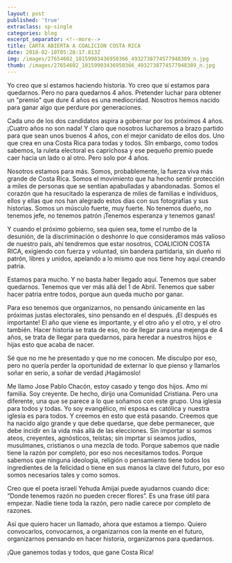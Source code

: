 ```yaml
---
layout: post
published: 'true'
extraclass: sp-single
categories: blog
excerpt_separator: <!--more-->
title: CARTA ABIERTA A COALICION COSTA RICA
date: 2018-02-10T05:28:17.813Z
img: /images/27654602_10159903436950366_4932738774577948389_n.jpg
thumb: /images/27654602_10159903436950366_4932738774577948389_n.jpg
---
```

Yo creo que sí estamos haciendo historia. Yo creo que sí estamos para quedarnos. Pero no para quedarnos 4 años. Pretender luchar para obtener un "premio" que dure 4 años es una mediocridad. Nosotros hemos nacido para ganar algo que perdure por generaciones. 

Cada uno de los dos candidatos aspira a gobernar por los próximos 4 años. ¡Cuatro años no son nada! Y claro que nosotros lucharemos a brazo partido para que sean unos buenos 4 años, con el mejor canidato de ellos dos. Uno que crea en una Costa Rica para todas y todos. SIn embargo, como todos sabemos, la ruleta electoral es caprichosa y ese pequeño premio puede caer hacia un lado o al otro. Pero solo por 4 años. <!--more-->

Nosotros estamos para más. Somos, probablemente, la fuerza viva más grande de Costa Rica. Somos el movimiento que ha hecho sentir protección a miles de personas que se sentían apabulladas y abandonadas. Somos el corazón que ha resucitado la esperanza de miles de familias e individuos, ellos y ellas que nos han alegrado estos días con sus fotografías y sus historias.  Somos un músculo fuerte, muy fuerte. No tenemos dueño, no tenemos jefe, no tenemos patrón ¡Tenemos esperanza y tenemos ganas!

Y cuando el próximo gobierno, sea quien sea, tome el rumbo de la desunión, de la discriminación o deshonre lo que consideramos más valioso de nuestro país, ahí tendremos que estar nosotros, COALICION COSTA RICA, exigiendo con fuerza y voluntad, sin bandera partidaria, sin dueño ni patrón, libres y unidos, apelando a lo mismo que nos tiene hoy aquí creando patria. 

Estamos para mucho. Y no basta haber llegado aquí. Tenemos que saber quedarnos. Tenemos que ver más allá del 1 de Abril.  Tenemos que saber hacer patria entre todos, porque aun queda mucho por ganar. 

Para eso tenemos que organizarnos, no pensando únicamente en las próximas justas electorales, sino pensando en el después. ¡El después es importante! El año que viene es importante, y el otro año y el otro, y el otro también. Hacer historia se trata de eso, no de llegar para una mejenga de 4 años, se trata de llegar para quedarnos, para heredar a nuestros hijos e hijas esto que acaba de nacer. 

Sé que no me he presentado y que no me conocen. Me disculpo por eso, pero no quería perder la oportunidad de externar lo que pienso y llamarlos soñar en serio, a soñar de verdad ¡Hagámoslo!

Me llamo Jose Pablo Chacón, estoy casado y tengo dos hijos. Amo mi familia. Soy creyente. De hecho, dirijo una Comunidad Cristiana. Pero una diferente, una que se parece a lo que soñamos con este grupo. Una iglesia para todos y todas.  Yo soy evangélico, mi esposa es católica y nuestra iglesia es para todos. Y creemos en esto que está pasando. Creemos que ha nacido algo grande y que debe quedarse, que debe permanecer, que debe incidir en la vida más allá de las elecciones. Sin importar si somos ateos, creyentes, agnósticos, teístas; sin imprtar si seamos judíos, musulmanes, cristianos o una mezcla de todo. Porque sabemos que nadie tiene la razón por completo, por eso nos necesitamos todos. Porque sabemos que ninguna ideología, religión o pensamiento tiene todos los ingredientes de la felicidad o tiene en sus manos la clave del futuro, por eso somos necesarios tales y como somos.  

Creo que el poeta israelí Yehuda Amijai puede ayudarnos cuando dice: “Donde tenemos razón no pueden crecer flores”. Es una frase útil para empezar. Nadie tiene toda la razón, pero nadie carece por completo de razones. 

Así que quiero hacer un llamado, ahora que estamos a tiempo. Quiero convocarlos, convocarnos, a organizarnos con la mente en el futuro, organizarnos pensando en hacer historia, organizarnos para quedarnos. 

¡Que ganemos todas y todos, que gane Costa Rica!
